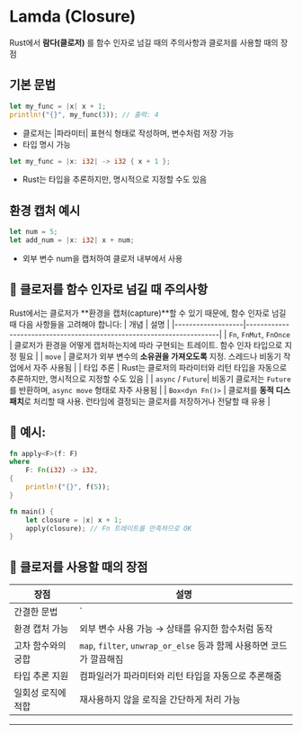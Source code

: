 # Lamda (Closure)
Rust에서 **람다(클로저)** 를 함수 인자로 넘길 때의 주의사항과 클로저를 사용할 때의 장점


## 기본 문법
```rust
let my_func = |x| x + 1;
println!("{}", my_func(3)); // 출력: 4
```
- 클로저는 |파라미터| 표현식 형태로 작성하며, 변수처럼 저장 가능
- 타입 명시 가능
```rust
let my_func = |x: i32| -> i32 { x + 1 };
```
- Rust는 타입을 추론하지만, 명시적으로 지정할 수도 있음

## 환경 캡처 예시
```rust
let num = 5;
let add_num = |x: i32| x + num;
```
- 외부 변수 num을 캡처하여 클로저 내부에서 사용


## 🧠 클로저를 함수 인자로 넘길 때 주의사항
Rust에서는 클로저가 **환경을 캡처(capture)**할 수 있기 때문에, 함수 인자로 넘길 때 다음 사항들을 고려해야 합니다:
| 개념              | 설명                                                                 |
|-------------------|----------------------------------------------------------------------|
| `Fn`, `FnMut`, `FnOnce` | 클로저가 환경을 어떻게 캡처하는지에 따라 구현되는 트레이트. 함수 인자 타입으로 지정 필요 |
| `move`            | 클로저가 외부 변수의 **소유권을 가져오도록** 지정. 스레드나 비동기 작업에서 자주 사용됨 |
| 타입 추론         | Rust는 클로저의 파라미터와 리턴 타입을 자동으로 추론하지만, 명시적으로 지정할 수도 있음 |
| `async` / `Future`| 비동기 클로저는 `Future`를 반환하며, `async move` 형태로 자주 사용됨 |
| `Box<dyn Fn()>`   | 클로저를 **동적 디스패치**로 처리할 때 사용. 런타임에 결정되는 클로저를 저장하거나 전달할 때 유용 |

## 🔧 예시:
```rust
fn apply<F>(f: F)
where
    F: Fn(i32) -> i32,
{
    println!("{}", f(5));
}

fn main() {
    let closure = |x| x + 1;
    apply(closure); // Fn 트레이트를 만족하므로 OK
}
```

## 🌟 클로저를 사용할 때의 장점
| 장점                     | 설명                                                                 |
|--------------------------|----------------------------------------------------------------------|
| 간결한 문법              | `|x| x + 1`처럼 함수 선언 없이 짧고 직관적으로 작성 가능               |
| 환경 캡처 가능           | 외부 변수 사용 가능 → 상태를 유지한 함수처럼 동작                      |
| 고차 함수와의 궁합       | `map`, `filter`, `unwrap_or_else` 등과 함께 사용하면 코드가 깔끔해짐   |
| 타입 추론 지원           | 컴파일러가 파라미터와 리턴 타입을 자동으로 추론해줌                    |
| 일회성 로직에 적합       | 재사용하지 않을 로직을 간단하게 처리 가능                              |

---

